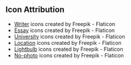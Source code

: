 ## Icon Attribution
- [Writer](https://www.flaticon.com/free-icons/writer) icons created by Freepik - Flaticon
- [Essay](https://www.flaticon.com/free-icons/essay) icons created by Freepik - Flaticon
- [University](https://www.flaticon.com/free-icons/university) icons created by Freepik - Flaticon
- [Location](https://www.flaticon.com/free-icons/location) icons created by Freepik - Flaticon
- [Lightbulb](https://www.flaticon.com/free-icons/lightbulb) icons created by Freepik - Flaticon
- [No-photo](https://www.flaticon.com/free-icons/no-photo) icons created by Freepik - Flaticon
